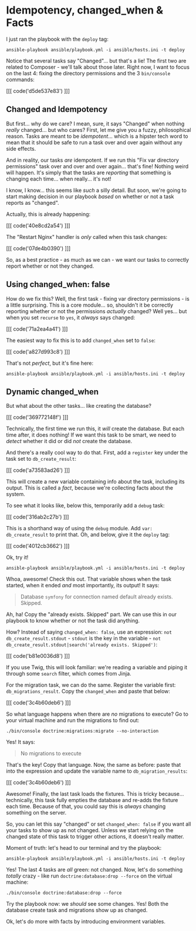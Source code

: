 # Idempotency, changed_when & Facts

I just ran the playbook with the `deploy` tag:

```terminal
ansible-playbook ansible/playbook.yml -i ansible/hosts.ini -t deploy
```

Notice that several tasks say "Changed"... but that's a lie! The first two
are related to Composer - we'll talk about those later. Right now, I want to focus
on the last 4: fixing the directory permissions and the 3 `bin/console` commands:

[[[ code('d5de537e83') ]]]

## Changed and Idempotency

But first... why do we care? I mean, sure, it says "Changed" when nothing *really*
changed... but who cares? First, let me give you a fuzzy, philosophical reason.
Tasks are meant to be *idempotent*... which is a hipster tech word to mean that it
should be safe to run a task over and over again without any side effects.

And in reality, our tasks *are* idempotent. If we run this "Fix var directory permissions"
task over and over and over again... that's fine! Nothing weird will happen. It's
simply that the tasks are *reporting* that something is changing each time... when
really... it's not!

I know, I know... this seems like *such* a silly detail. But soon, we're going to
start making decision in our playbook *based* on whether or not a task reports
as "changed".

Actually, this is already happening:

[[[ code('40e8cd2a54') ]]]

The "Restart Nginx" handler is *only* called when this task changes:

[[[ code('07de4b0390') ]]]

So, as a best practice - as much as we can - we want our tasks to correctly report
whether or not they changed.

## Using changed_when: false

How do we fix this? Well, the first task - fixing var directory permissions - is
a little surprising. This is a core module... so, shouldn't it be correctly reporting
whether or not the permissions *actually* changed? Well yes... but when you set
`recurse` to `yes`, it *always* says changed:

[[[ code('71a2ea4a41') ]]]

The easiest way to fix this is to add `changed_when` set to `false`:

[[[ code('a827d993c8') ]]]

That's not *perfect*, but it's fine here:

```terminal
ansible-playbook ansible/playbook.yml -i ansible/hosts.ini -t deploy
```

## Dynamic changed_when

But what about the other tasks... like creating the database?

[[[ code('369772148f') ]]]

Technically, the first time we run this, it *will* create the database. But each
time after, it does nothing! If we want this task to be smart, we need to *detect*
whether it did or did *not* create the database.

And there's a really cool way to do that. First, add a `register` key under the
task set to `db_create_result`:

[[[ code('a73583ad26') ]]]

This will create a new variable containing info about the task, including its output.
This is called a *fact*, because we're collecting facts about the system.

To see what it looks like, below this, temporarily add a `debug` task:

[[[ code('316ab2c27b') ]]]

This is a shorthand way of using the `debug` module. Add `var: db_create_result`
to print that. Oh, and below, give it the `deploy` tag:

[[[ code('4012cb3662') ]]]

Ok, try it!

```terminal
ansible-playbook ansible/playbook.yml -i ansible/hosts.ini -t deploy
```

Whoa, awesome! Check this out. That variable shows when the task started, when it
ended *and* most importantly, its output! It says:

> Database `symfony` for connection named default already exists. Skipped.

Ah, ha! Copy the "already exists. Skipped" part. We can use this in our playbook
to know whether or not the task did anything.

How? Instead of saying `changed_when: false`, use an expression:
`not db_create_result.stdout` - `stdout` is the key in the variable - 
`not db_create_result.stdout|search('already exists. Skipped')`:

[[[ code('b81e0036d8') ]]]

If you use Twig, this will look familiar: we're reading a variable and piping it
through some `search` filter, which comes from Jinja.

For the migration task, we can do the same. Register the variable first: `db_migrations_result`.
Copy the `changed_when` and paste that below:

[[[ code('3c4b60deb6') ]]]

So what language happens when there are *no* migrations to execute? Go to your virtual
machine and run the migrations to find out:

```terminal
./bin/console doctrine:migrations:migrate --no-interaction
```

Yes! It says:

> No migrations to execute

That's the key! Copy that language. Now, the same as before: paste that into the
expression and update the variable name to `db_migration_results`:

[[[ code('3c4b60deb6') ]]]

Awesome! Finally, the last task loads the fixtures. This is tricky because... technically,
this task fully empties the database and re-adds the fixture each time. Because
of that, you could say this is *always* changing something on the server.

So, you can let this say "changed" or set `changed_when: false` if you want all
your tasks to show up as not changed. Unless we start relying on the changed state
of this task to trigger other actions, it doesn't really matter.

Moment of truth: let's head to our terminal and try the playbook:

```terminal
ansible-playbook ansible/playbook.yml -i ansible/hosts.ini -t deploy
```

Yes! The last 4 tasks are *all* green: not changed. Now, let's do something *totally*
crazy - like run `doctrine:database:drop --force` on the virtual machine:

```terminal
./bin/console doctrine:database:drop --force
```

Try the playbook now: we *should* see some changes. Yes! Both the database create
task and migrations show up as changed.

Ok, let's do more with facts by introducing environment variables.

